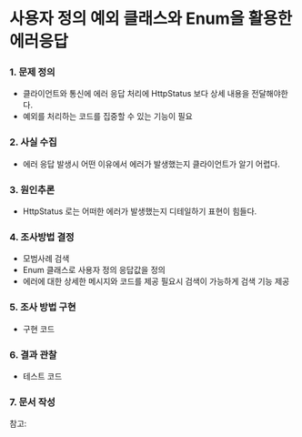 # 사용자 정의 예외 클래스와 Enum을 활용한 에러응답 

### 1. 문제 정의
- 클라이언트와 통신에 에러 응답 처리에 HttpStatus 보다 상세 내용을 전달해야한다.
- 예외를 처리하는 코드를 집중할 수 있는 기능이 필요

### 2. 사실 수집

- 에러 응답 발생시 어떤 이유에서 에러가 발생했는지 클라이언트가 알기 어렵다.

### 3. 원인추론

- HttpStatus 로는 어떠한 에러가 발생했는지 디테일하기 표현이 힘들다.

### 4. 조사방법 결정

- 모범사례 검색
- Enum 클래스로 사용자 정의 응답값을 정의
- 에러에 대한 상세한 메시지와 코드를 제공 필요시 검색이 가능하게 검색 기능 제공

### 5. 조사 방법 구현

- 구현 코드

### 6. 결과 관찰

- 테스트 코드

### 7. 문서 작성

참고: 
